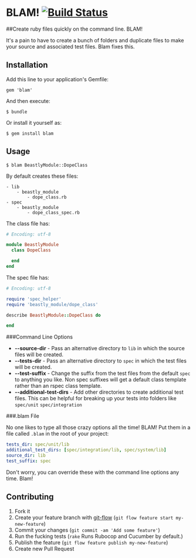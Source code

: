 # BLAM! [![Build Status](https://travis-ci.org/neverstopbuilding/blam.png?branch=develop)](https://travis-ci.org/neverstopbuilding/blam)

##Create ruby files quickly on the command line. BLAM!

It's a pain to have to create a bunch of folders and duplicate files to make your source and associated test files. Blam fixes this.

## Installation

Add this line to your application's Gemfile:

    gem 'blam'

And then execute:

    $ bundle

Or install it yourself as:

    $ gem install blam

## Usage

    $ blam BeastlyModule::DopeClass

By default creates these files:

    - lib
        - beastly_module
            - dope_class.rb
    - spec
        - beastly_module
            - dope_class_spec.rb

The class file has:

```ruby
# Encoding: utf-8

module BeastlyModule
  class DopeClass

  end
end
```

The spec file has:

```ruby
# Encoding: utf-8

require 'spec_helper'
require 'beastly_module/dope_class'

describe BeastlyModule::DopeClass do

end
```

###Command Line Options

- **--source-dir** - Pass an alternative directory to `lib` in which the source files will be created.
- **--tests-dir** - Pass an alternative directory to `spec` in which the test files will be created.
- **--test-suffix** - Change the suffix from the test files from the default `spec` to anything you like. Non spec suffixes will get a default class template rather than an rspec class template.
- **--additional-test-dirs** - Add other directories to create additional test files. This can be helpful for breaking up your tests into folders like `spec/unit` `spec/integration`

###.blam File

No one likes to type all those crazy options all the time! BLAM! Put them in a file called `.blam` in the root of your project:

```YAML
tests_dir: spec/unit/lib
additional_test_dirs: [spec/integration/lib, spec/system/lib]
source_dir: lib
test_suffix: spec
```

Don't worry, you can override these with the command line options any time. Blam!

## Contributing

1. Fork it
2. Create your feature branch with [git-flow](https://github.com/nvie/gitflow) (`git flow feature start my-new-feature`)
3. Commit your changes (`git commit -am 'Add some feature'`)
4. Run the fucking tests (`rake` Runs Rubocop and Cucumber by default.)
4. Publish the feature (`git flow feature publish my-new-feature`)
5. Create new Pull Request

